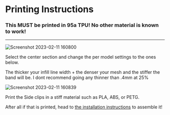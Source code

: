 # Printing Instructions

### This **MUST** be printed in 95a TPU! No other material is known to work!

---

![Screenshot 2023-02-11 160800](https://user-images.githubusercontent.com/122894651/218281517-87de6cb6-5cb7-406a-a6e7-e7b458b3c0c9.png)

Select the center section and change the per model settings to the ones below.<p>The thicker your infill line width + the denser your mesh and the stiffer the band will be. I dont recommend going any thinner than .4mm at 25%</br>

![Screenshot 2023-02-11 160839](https://user-images.githubusercontent.com/122894651/218281519-f246c82e-9ab9-40a6-90f3-d9909f9db584.png)

Print the Side clips in a stiff material such as PLA, ABS, or PETG.

After all if that is printed, head to [the installation instructions](https://github.com/CapraAudio/CapraStrapra-6x0/blob/main/Install-Instructions.md) to assemble it!
